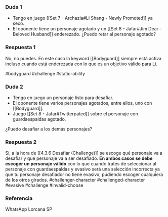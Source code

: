 ### Duda 1
- Tengo en juego [[Set 7 - Archazia#Li Shang - Newly Promoted]] ya seco.
- El oponente tiene un personaje agotado y un [[Set 8 - Jafar#Jim Dear - Beloved Husband]] enderezado.
¿Puedo retar al personaje agotado?
### Respuesta 1
No, no puedes. En este caso la keyword [[Bodyguard]] siempre está activa incluso cuando está enderezada con lo que es un objetivo válido para Li.

#bodyguard #challenge #static-ability 

### Duda 2
- Tengo en juego un personaje listo para desafiar.
- El oponente tiene varios personajes agotados, entre ellos, uno con [[Bodyguard]].
- Juego [[Set 8 - Jafar#Twitterpated]] sobre el personaje con guardaespaldas agotado.

¿Puedo desafiar a los demás personajes?
### Respuesta 2
Sí, a la hora de [[4.3.6 Desafiar (Challenge)]] se escoge qué personaje va a desafiar y qué personaje va a ser desafiado. **En ambos casos se debe escoger un personaje válido** con lo que cuando trates de seleccionar al personaje con guardaespaldas y evasivo será una selección incorrecta ya que tu personaje desafiador no tiene evasivo, pudiendo escoger cualquiera de los otros girados.
#challenger-character #challenged-character #evasive #challenge #invalid-choose
### Referencia
WhatsApp Lorcana SP 